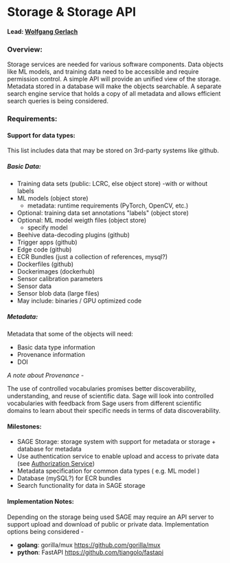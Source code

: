 # Storage & Storage API

#### Lead: [Wolfgang Gerlach](mailto:wolfgang@uchicago.edu)

### Overview:

Storage services are needed for various software components. Data objects like ML models, 
and training data need to be accessible and require permission control. A simple API will 
provide an unified view of the storage. Metadata stored in a database will make the objects 
searchable. A separate search engine service that holds a copy of all metadata and 
allows efficient search queries is being considered.

### Requirements:

#### Support for data types: 
This list includes data that may be stored on 3rd-party systems like github.

##### Basic Data:

  * Training data sets (public: LCRC, else object store) 
      -with or without labels
  * ML models (object store)
      - metadata: runtime requirements (PyTorch, OpenCV, etc.)
  * Optional: training data set annotations "labels" (object store)
  * Optional: ML model weigth files (object store)
      - specify model
  * Beehive data-decoding plugins (github)
  * Trigger apps (github)
  * Edge code (github)
  * ECR Bundles (just a collection of references, mysql?)
  * Dockerfiles (github)
  * Dockerimages (dockerhub)
  * Sensor calibration parameters
  * Sensor data
  * Sensor blob data (large files)
  * May include: binaries / GPU optimized code
  
##### Metadata:
Metadata that some of the objects will need:
  * Basic data type information
  * Provenance information
  * DOI

_A note about Provenance_ - 

The use of controlled vocabularies promises  better discoverability, understanding, 
and reuse of scientific data. Sage will look into controlled vocabularies with feedback 
from Sage users from different scientific domains to learn about their specific needs in terms 
of data discoverability.

#### Milestones:

  * SAGE Storage: storage system with support for metadata or storage + database for metadata
  * Use authentication service to enable upload and access to private data (see [Authorization Service](https://github.com/sagecontinuum/bic/blob/master/auth_service.md))
  * Metadata specification for common data types ( e.g. ML model )
  * Database (mySQL?) for ECR bundles
  * Search functionality for data in SAGE storage

#### Implementation Notes:

Depending on the storage being used SAGE may require an API server to support upload and download of public or private data.
Implementation options being considered - 
  * **golang**: gorilla/mux https://github.com/gorilla/mux
  * **python**: FastAPI https://github.com/tiangolo/fastapi
